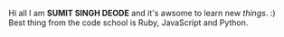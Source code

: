 Hi all I am **SUMIT SINGH DEODE** and it's awsome to learn new *things*. :)
Best thing from the code school is Ruby, JavaScript and Python.
